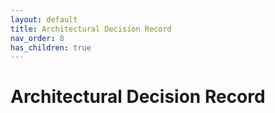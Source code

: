 ```yaml
---
layout: default
title: Architectural Decision Record
nav_order: 8
has_children: true
---
```


# Architectural Decision Record
